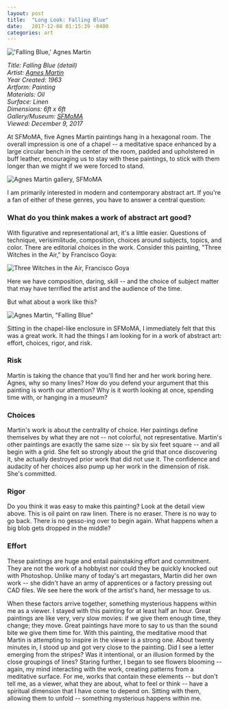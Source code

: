 ```yaml
---
layout: post
title:  "Long Look: Falling Blue"
date:   2017-12-08 01:15:39 -0400
categories: art
---
```



!['Falling Blue,' Agnes Martin ](https://farm5.staticflickr.com/4639/38977124031_f1b649e427_k.jpg)

*Title: Falling Blue (detail)*<br>
*Artist: [Agnes Martin](http://www.anilaagha.com/)<br>*
*Year Created: 1963<br>*
*Artform: Painting<br>*
*Materials: Oil<br>*
*Surface: Linen<br>*
*Dimensions: 6ft x 6ft<br>*
*Gallery/Museum: [SFMoMA](https://www.sfmoma.org)<br>*
*Viewed: December 9, 2017<br>*

At SFMoMA, five Agnes Martin paintings hang in a hexagonal room. The overall impression is one of a chapel -- a meditative space enhanced by a large circular bench in the center of the room, padded and upholstered in buff leather, encouraging us to stay with these paintings, to stick with them longer than we might if we were forced to stand.

![Agnes Martin gallery, SFMoMA](http://www.squarecylinder.com/wp-content/uploads/image/2016_SFMOMA_REOPENING/AGNES%20MARTIN%20CHAPEL.jpg)

I am primarily interested in modern and contemporary abstract art. If you're a fan of either of these genres, you have to answer a central question:

### What do you think makes a work of abstract art good?

With figurative and representational art, it's a little easier. Questions of technique, verisimilitude, composition, choices around subjects, topics, and color. There are editorial choices in the work. Consider this painting, "Three Witches in the Air," by Francisco Goya:

![Three Witches in the Air, Francisco Goya](https://i2.wp.com/fredhatt.com/blog/wp-content/uploads/2012/04/halloween-6-francisco-de-goya-y-luciente-three-witches-in-the-air.jpg)

Here we have composition, daring, skill -- and the choice of subject matter that may have terrified the artist and the audience of the time.

But what about a work like this?

![Agnes Martin, "Falling Blue"](https://viewfromaburrow.files.wordpress.com/2016/03/51385_zoom_2016-01-28t0044-1000x1000_q85.jpg)

Sitting in the chapel-like enclosure in SFMoMA, I immediately felt that this was a great work. It had the things I am looking for in a work of abstract art: effort, choices, rigor, and risk.

### Risk

Martin is taking the chance that you'll find her and her work boring here. Agnes, why so many lines? How do you defend your argument that this painting is worth our attention? Why is it worth looking at once, spending time with, or hanging in a museum?

### Choices

Martin's work is about the centrality of choice. Her paintings define themselves by what they are not -- not colorful, not representative. Martin's other paintings are exactly the same size -- six by six feet square -- and all begin with a grid. She felt so strongly about the grid that once discovering it, she actually destroyed prior work that did not use it. The confidence and audacity of her choices also pump up her work in the dimension of risk. She's committed.

### Rigor

Do you think it was easy to make this painting? Look at the detail view above. This is oil paint on raw linen. There is no eraser. There is no way to go back. There is no gesso-ing over to begin again. What happens when a big blob gets dropped in the middle?

### Effort

These paintings are huge and entail painstaking effort and commitment. They are not the work of a hobbyist nor could they be quickly knocked out with Photoshop. Unlike many of today's art megastars, Martin did her own work -- she didn't have an army of apprentices or a factory pressing out CAD files. We see here the work of the artist's hand, her message to us.

When these factors arrive together, something mysterious happens within me as a viewer. I stayed with this painting for at least half an hour. Great paintings are like very, very slow movies: if we give them enough time, they change; they move. Great paintings have more to say to us than the sound bite we give them time for. With this painting, the meditative mood that Martin is attempting to inspire in the viewer is a strong one. About twenty minutes in, I stood up and got very close to the painting. Did I see a letter emerging from the stripes? Was it intentional, or an illusion formed by the close groupings of lines? Staring further, I began to see flowers blooming -- again, my mind interacting with the work, creating patterns from a meditative surface. For me, works that contain these elements -- but don't tell me, as a viewer, what they are about, what to feel or think -- have a spiritual dimension that I have come to depend on. Sitting with them, allowing them to unfold -- something mysterious happens within me.
